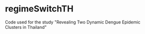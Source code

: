 # regimeSwitchTH
Code used for the study "Revealing Two Dynamic Dengue Epidemic Clusters in Thailand"

